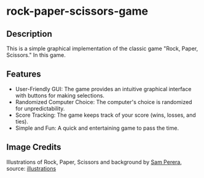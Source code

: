 # rock-paper-scissors-game
## Description

This is a simple graphical implementation of the classic game "Rock, Paper, Scissors." In this game.

## Features
- User-Friendly GUI: The game provides an intuitive graphical interface with buttons for making selections.
- Randomized Computer Choice: The computer's choice is randomized for unpredictability.
- Score Tracking: The game keeps track of your score (wins, losses, and ties).
- Simple and Fun: A quick and entertaining game to pass the time.

## Image Credits

Illustrations of Rock, Paper, Scissors and background by [Sam Perera](https://www.behance.net/brandsbysam), source: [illustrations](https://www.behance.net/gallery/55030205/Rock-Paper-Scissors-Logo-Design)

